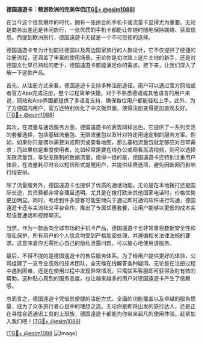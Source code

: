 **德国遠遊卡：畅游欧洲的完美伴侣[[TG💪+ @esim1088](https://t.me/s/esim1088)]**

在当今这个信息爆炸的时代，拥有一张适合的手机卡或流量卡显得尤为重要。无论是商务出差还是休闲旅行，一张优质的手机卡都能让你随时随地保持联络、获取信息。而提到欧洲旅行，德国遠遊卡无疑是一个不可忽视的选择。

德国遠遊卡专为计划前往德国以及周边国家旅行的人群设计，它不仅提供了便捷的注册流程，还涵盖了丰富的使用场景。无论你是初次踏上这片土地的新手，还是对德国文化早已熟稔的老手，德国遠遊卡都能满足你的需求。接下来，让我们深入了解一下这款产品。

首先，从注册方式来看，德国遠遊卡支持多种注册途径。用户可以通过官方网站或者官方App完成注册，整个过程简单快捷。对于不熟悉德语或其他语言的用户来说，网站和App界面都提供了多语言支持，确保每位用户都能轻松上手。此外，为了方便国内用户，官方还特别优化了中文版页面，使得注册变得更加直观友好。[[TG💪+ @esim1088](https://t.me/s/esim1088)]

其次，在流量与通话服务方面，德国遠遊卡的表现同样出色。它提供了一系列灵活的套餐选择，包括基础流量包、无限流量包以及针对特定用途定制的服务方案。例如，如果你只是偶尔需要浏览网页或查看地图，那么基础流量包就足够应对日常需求；而如果你是重度使用者，比如经常需要在线办公或观看高清视频，则可以选择无限流量包，享受无限制的数据流量。值得一提的是，德国遠遊卡还特别注重用户体验，在流量耗尽时会以短信形式提醒用户，并提供续费选项，避免因断网而影响行程安排。

除了流量服务外，德国遠遊卡也提供了优质的通话功能。无论是在本地拨打还是国际长途，其资费都非常合理且透明。尤其是在拨打欧洲其他国家电话时，价格优势更加明显。同时，考虑到许多游客可能更倾向于通过即时通讯软件进行沟通，德国遠遊卡还与主流社交平台合作，推出了专属优惠套餐，让用户能够以更低的成本实现语音通话和视频聊天。

当然，作为一款面向全球市场的手机卡产品，德国遠遊卡也非常重视数据安全性和隐私保护。所有用户的个人信息均受到严格加密处理，并遵循相关法律法规的要求。这意味着你无需担心自己的隐私泄露问题，可以放心地使用该服务。

最后，不得不提的是德国遠遊卡的售后服务体系。为了给用户提供更好的体验，公司组建了一支专业高效的技术团队，全天候在线解答各种疑问。无论是在注册过程中遇到困难，还是在使用过程中发现异常情况，只需联系客服即可获得及时有效的帮助。这种贴心周到的服务态度，也让越来越多的用户对德国遠遊卡产生了信赖感。

总而言之，德国遠遊卡凭借其便捷的注册方式、全面的功能覆盖以及卓越的服务质量，成为了众多旅行者心目中的理想之选。无论你是即将出发的旅行达人，还是正在寻找合适通讯工具的上班族，德国遠遊卡都能为你带来超凡的使用体验。赶紧加入我们吧！[[TG💪+ @esim1088](https://t.me/s/esim1088)]

[[TG💪+ @esim1088](https://t.me/s/esim1088) ![Image](https://i.postimg.cc/4NQfJmqS/Snipaste-2025-05-13-00-14-12.png)]